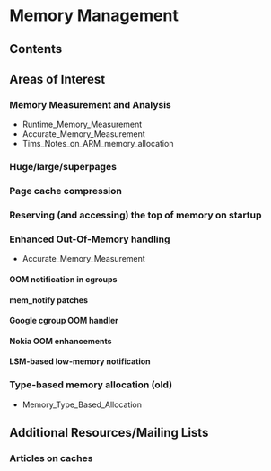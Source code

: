 # Memory Management
## Contents
## Areas of Interest
### Memory Measurement and Analysis
* Runtime_Memory_Measurement
* Accurate_Memory_Measurement
* Tims_Notes_on_ARM_memory_allocation
### Huge/large/superpages
### Page cache compression
### Reserving (and accessing) the top of memory on startup
### Enhanced Out-Of-Memory handling
* Accurate_Memory_Measurement
#### OOM notification in cgroups
#### mem\_notify patches
#### Google cgroup OOM handler
#### Nokia OOM enhancements
#### LSM-based low-memory notification
### Type-based memory allocation (old)
* Memory_Type_Based_Allocation
## Additional Resources/Mailing Lists
### Articles on caches
